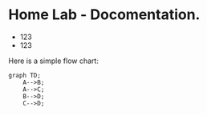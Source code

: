 # Home Lab - Docomentation. 

* 123
* 123

Here is a simple flow chart:

```mermaid
graph TD;
    A-->B;
    A-->C;
    B-->D;
    C-->D;
```